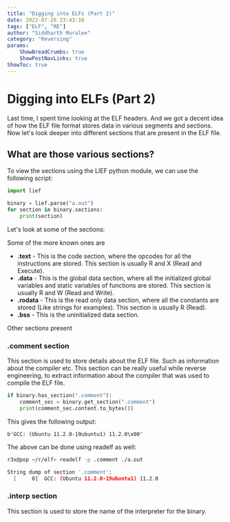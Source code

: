 ```yaml
---
title: "Digging into ELFs (Part 2)"
date: 2022-07-26 23:43:10  
tags: ["ELF", "RE"]
author: "Siddharth Muralee"
category: "Reversing"
params:
    ShowBreadCrumbs: true
    ShowPostNavLinks: true
ShowToc: true
---
```


# Digging into ELFs (Part 2)

Last time, I spent time looking at the ELF headers. And we got a decent idea of how the ELF file format stores data in various segments and sections. Now let's look deeper into different sections that are present in the ELF file.

## What are those various sections?

To view the sections using the LIEF python module, we can use the following script:

```python
import lief

binary = lief.parse("a.out")
for section in binary.sections:
    print(section)
```

Let's look at some of the sections:

Some of the more known ones are
- **.text** - This is the code section, where the opcodes for all the instructions are stored. This section is usually R and X (Read and Execute). 
- **.data** - This is the global data section, where all the initialized global variables and static variables of functions are stored. This section is usually R and W (Read and Write).
- **.rodata** - This is the read only data section, where all the constants are stored (Like strings for examples). This section is usually R (Read).
- **.bss** - This is the uninitialized data section. 

Other sections present

### .comment section

This section is used to store details about the ELF file. Such as information about the compiler etc.
This section can be really useful while reverse engineering, to extract information about the compiler that was used to compile the ELF file.

```python
if binary.has_section(".comment"):
    comment_sec = binary.get_section(".comment")
    print(comment_sec.content.to_bytes())
```

This gives the following output:

```
b'GCC: (Ubuntu 11.2.0-19ubuntu1) 11.2.0\x00'
```

The above can be done using readelf as well:

```bash
r3x@pop ~/r/elf> readelf -p .comment ./a.out 

String dump of section '.comment':
  [     0]  GCC: (Ubuntu 11.2.0-19ubuntu1) 11.2.0
```

### .interp section

This section is used to store the name of the interpreter for the binary. 